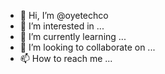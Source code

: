- 👋 Hi, I’m @oyetechco
- 👀 I’m interested in ...
- 🌱 I’m currently learning ...
- 💞️ I’m looking to collaborate on ...
- 📫 How to reach me ...

<!---
oyetechco/oyetechco is a ✨ special ✨ repository because its `README.md` (this file) appears on your GitHub profile.
You can click the Preview link to take a look at your changes.
--->
